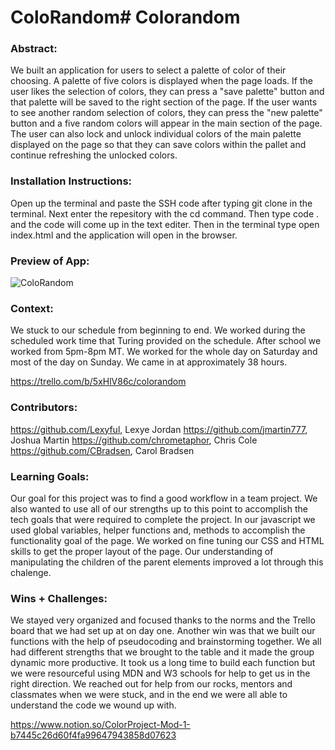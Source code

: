 # ColoRandom# Colorandom 

### Abstract:
[//]: <> (Briefly describe what you built and its features. What problem is the app solving? How does this application solve that problem?)
We built an application for users to select a palette of color of their choosing. A palette of five colors is displayed when the page loads. 
If the user likes the selection of colors, they can press a "save palette" button and that palette will be saved to the right section of the page. If the user wants to see another random selection of colors, they can press the "new palette" button and a five random colors will appear in the main section of the page. The user can also lock and unlock individual colors of the main palette displayed on the page so that they can save colors within the pallet and continue refreshing the unlocked colors.

### Installation Instructions:
[//]: <> (What steps does a person have to take to get your app cloned down and running?)
Open up the terminal and paste the SSH code after typing git clone in the terminal. Next enter the repesitory with the cd command. Then type code . and the
code will come up in the text editer. Then in the terminal type open index.html and the application will open in the browser.

### Preview of App:
[//]: <> (Provide ONE gif or screenshot of your application - choose the "coolest" piece of functionality to show off.)
![ColoRandom](https://user-images.githubusercontent.com/76410246/211423037-7685f237-e552-4f04-84ac-357fead2f848.gif)

### Context:
[//]: <> (Give some context for the project here. How long did you have to work on it? How far into the Turing program are you?)
We stuck to our schedule from beginning to end. We worked during the scheduled work time that Turing provided on the schedule. After school we worked from 
5pm-8pm MT. We worked for the whole day on Saturday and most of the day on Sunday. We came in at approximately 38 hours.

https://trello.com/b/5xHlV86c/colorandom

### Contributors:
[//]: <> (Who worked on this application? Link to their GitHubs.)
https://github.com/Lexyful, Lexye Jordan
https://github.com/jmartin777, Joshua Martin
https://github.com/chrometaphor, Chris Cole
https://github.com/CBradsen, Carol Bradsen

### Learning Goals:
[//]: <> (What were the learning goals of this project? What tech did you work with?)
Our goal for this project was to find a good workflow in a team project. We also wanted to use all of our strengths up to this point to accomplish the tech goals that 
were required to complete the project. In our javascript we used global variables, helper functions and, methods to accomplish the functionality goal of the page. 
We worked on fine tuning our CSS and HTML skills to get the proper layout of the page. Our understanding of manipulating the children of the parent elements improved
a lot through this chalenge.

### Wins + Challenges:
[//]: <> (What are 2-3 wins you have from this project? What were some challenges you faced - and how did you get over them?)
We stayed very organized and focused thanks to the norms and the Trello board that we had set up at on day one. Another win was that we built our functions
with the help of pseudocoding and brainstorming together. We all had different strengths that we brought to the table and it made the group dynamic more productive.
It took us a long time to build each function but we were resourceful using MDN and W3 schools for help to get us in the right direction. We reached out for help from 
our rocks, mentors and classmates when we were stuck, and in the end we were all able to understand the code we wound up with.

https://www.notion.so/ColorProject-Mod-1-b7445c26d60f4fa99647943858d07623


